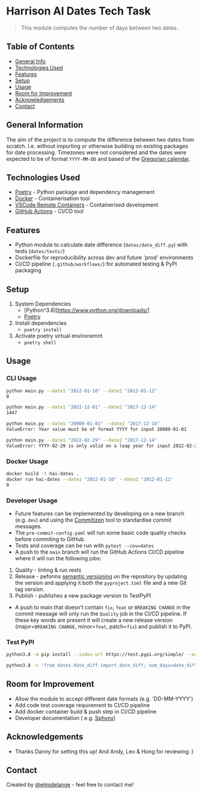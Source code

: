 # Harrison AI Dates Tech Task
> This module computes the number of days between two dates.

## Table of Contents
* [General Info](#general-information)
* [Technologies Used](#technologies-used)
* [Features](#features)
* [Setup](#setup)
* [Usage](#usage)
* [Room for Improvement](#room-for-improvement)
* [Acknowledgements](#acknowledgements)
* [Contact](#contact)


## General Information
The aim of the project is to compute the difference between two dates from scratch. I.e. without importing or otherwise building on existing packages for date processing.
Timezones were not considered and the dates were expected to be of format `YYYY-MM-DD` and based of the [Gregorian calendar](https://en.wikipedia.org/wiki/Gregorian_calendar).


## Technologies Used
- [Poetry](https://python-poetry.org/) - Python package and dependency management
- [Docker](https://www.docker.com/) - Containerisation tool
- [VSCode Remote Containers](https://code.visualstudio.com/docs/remote/containers) - Containerised development
- [GitHub Actions](https://github.com/features/actions) - CI/CD tool


## Features
- Python module to calculate date difference (`dates/date_diff.py`) with tests (`dates/tests/`)
- Dockerfile for reproducibility across dev and future 'prod' environments
- CI/CD pipeline (`.github/workflows/`) for automated testing & PyPI packaging


## Setup
1. System Dependencies
    - [Python^3.8][https://www.python.org/downloads/]
    - [Poetry](https://python-poetry.org/)
2. Install dependencies
    - `poetry install`
3. Activate poetry virtual environemnt
    - `poetry shell`


## Usage

### CLI Usage

```bash
python main.py --date1 "2012-01-10" --date2 "2012-01-11"
0
```

```bash
python main.py --date1 "2021-12-01" --date2 "2017-12-14"
1447
```

```bash
python main.py --date1 "20000-01-01" --date2 "2017-12-14"
ValueError: Year value must be of format YYYY for input 20000-01-01
```

```bash
python main.py --date1 "2022-02-29" --date2 "2017-12-14"
ValueError: YYYY-02-29 is only valid on a leap year for input 2022-02-29
```

### Docker Usage
```bash
docker build -t hai-dates .
docker run hai-dates --date1 "2012-01-10" --date2 "2012-01-11"
0
```

### Developer Usage
- Future features can be implemented by developing on a new branch (e.g. `dev`) and using the [Commitizen](https://commitizen-tools.github.io/commitizen/) tool to standardise commit messages.
- The `pre-commit-config.yaml` will run some basic code quality checks before commiting to GitHub.
- Tests and coverage can be run with `pytest --cov=dates`
- A push to the `main` branch will run the GitHub Actions CI/CD pipeline where it will run the following jobs:
1. Quality - linting & run rests
2. Release - peforms [semantic versioning](https://python-semantic-release.readthedocs.io/en/latest/) on the repository by updating the version and applying it both the `pyproject.toml` file and a new Git tag version.
3. Publish - publishes a new package version to TestPyPI
- A push to main that doesn't contain `fix`, `feat` or `BREAKING CHANGE` in the commit message will only run the `Quality` job in the CI/CD pipeline. If these key words are present it will create a new release version (major=`BREAKING CHANGE`, minor=`feat`, patch=`fix`) and publish it to PyPI.

### Test PyPI
```bash
python3.8 -m pip install --index-url https://test.pypi.org/simple/ --extra-index-url https://pypi.org/simple/ dates

python3.8 -c 'from dates.date_diff import date_diff; num_days=date_diff(date1="2021-12-01", date2="2017-12-14"); print(num_days)'
```


## Room for Improvement
- Allow the module to accept different date formats (e.g. 'DD-MM-YYYY')
- Add code test coverage requirement to CI/CD pipeline
- Add docker container build & push step in CI/CD pipeline
- Developer documentation ( e.g. [Sphynx](https://www.sphinx-doc.org/en/master/))

## Acknowledgements
- Thanks Danny for setting this up! And Andy, Leo & Hong for reviewing :)


## Contact
Created by [@elmidelange](https://github.com/elmidelange) - feel free to contact me!
